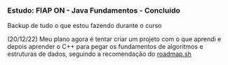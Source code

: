 ### Estudo: FIAP ON - Java Fundamentos - Concluído
Backup de tudo o que estou fazendo durante o curso

(20/12/22) Meu plano agora é tentar criar um projeto com o que aprendi e depois aprender o C++ para pegar os fundamentos de algoritmos e estruturas de dados, seguindo a recomendação do [roadmap.sh](https://roadmap.sh/computer-science)